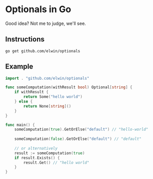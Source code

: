 # Optionals in Go

Good idea? Not me to judge, we'll see.

## Instructions
```shell
go get github.com/elwin/optionals
```

## Example

```go
import . "github.com/elwin/optionals"

func someComputation(withResult bool) Optional[string] {
    if withResult {
        return Some("hello world")
    } else {
        return None[string]()
    }
}

func main() {
    someComputation(true).GetOrElse("default") // "hello-world"
    
    someComputation(false).GetOrElse("default") // "default"
    
    // or alternatively
    result := someComputation(true)
    if result.Exists() {
        result.Get() // "hello world"
    }
}
```